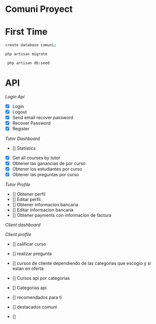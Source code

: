 # Comuni Proyect


# First Time

```sh
create database comuni;
```


```sh
php artisan migrate
```


```sh
 php artisan db:seed
```


# API

_Login Api_
- [x] Login
- [x] Logout
- [x] Send email recover password
- [x] Recover Password 
- [x] Register

_Tutor Dashboard_
- [] Statistics
- [x] Get all courses by tutor
- [x] Obtener las ganancias de por curso
- [x] Obtener los estudiantes por curso
- [x] Obtener las preguntas por curso

_Tutor Profile_
- [] Obtener perfil
- [] Editar perfil
- [] Obtener informacion bancaria
- [] Editar informacion bancaria
- [] Obtener payments con informacion de factura

_Client dashboard_

_Client profile_

- [] calificar curso
- [] realizar pregunta

- [] cursos de cliente dependiendo de las categorias que escogio y si estan en oferta
- [] Cursos api por categorias
- [] Categorias api
- [] recomendados para ti
- [] destacados comuni
- [] 
